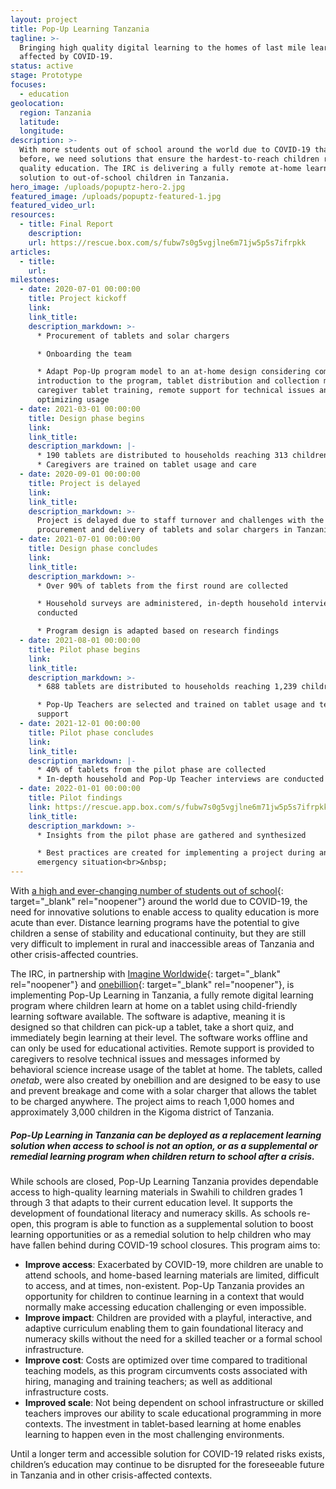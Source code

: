 ```yaml
---
layout: project
title: Pop-Up Learning Tanzania
tagline: >-
  Bringing high quality digital learning to the homes of last mile learners
  affected by COVID-19.
status: active
stage: Prototype
focuses:
  - education
geolocation:
  region: Tanzania
  latitude:
  longitude:
description: >-
  With more students out of school around the world due to COVID-19 than ever
  before, we need solutions that ensure the hardest-to-reach children receive
  quality education. The IRC is delivering a fully remote at-home learning
  solution to out-of-school children in Tanzania.
hero_image: /uploads/popuptz-hero-2.jpg
featured_image: /uploads/popuptz-featured-1.jpg
featured_video_url:
resources:
  - title: Final Report
    description:
    url: https://rescue.box.com/s/fubw7s0g5vgjlne6m71jw5p5s7ifrpkk
articles:
  - title:
    url:
milestones:
  - date: 2020-07-01 00:00:00
    title: Project kickoff
    link:
    link_title:
    description_markdown: >-
      * Procurement of tablets and solar chargers

      * Onboarding the team

      * Adapt Pop-Up program model to an at-home design considering community
      introduction to the program, tablet distribution and collection model,
      caregiver tablet training, remote support for technical issues and
      optimizing usage
  - date: 2021-03-01 00:00:00
    title: Design phase begins
    link:
    link_title:
    description_markdown: |-
      * 190 tablets are distributed to households reaching 313 children
      * Caregivers are trained on tablet usage and care
  - date: 2020-09-01 00:00:00
    title: Project is delayed
    link:
    link_title:
    description_markdown: >-
      Project is delayed due to staff turnover and challenges with the
      procurement and delivery of tablets and solar chargers in Tanzania
  - date: 2021-07-01 00:00:00
    title: Design phase concludes
    link:
    link_title:
    description_markdown: >-
      * Over 90% of tablets from the first round are collected

      * Household surveys are administered, in-depth household interviews are
      conducted

      * Program design is adapted based on research findings
  - date: 2021-08-01 00:00:00
    title: Pilot phase begins
    link:
    link_title:
    description_markdown: >-
      * 688 tablets are distributed to households reaching 1,239 children

      * Pop-Up Teachers are selected and trained on tablet usage and technology
      support
  - date: 2021-12-01 00:00:00
    title: Pilot phase concludes
    link:
    link_title:
    description_markdown: |-
      * 40% of tablets from the pilot phase are collected
      * In-depth household and Pop-Up Teacher interviews are conducted
  - date: 2022-01-01 00:00:00
    title: Pilot findings
    link: https://rescue.app.box.com/s/fubw7s0g5vgjlne6m71jw5p5s7ifrpkk
    link_title:
    description_markdown: >-
      * Insights from the pilot phase are gathered and synthesized

      * Best practices are created for implementing a project during an
      emergency situation<br>&nbsp;
---
```


With [a high and ever-changing number of students out of school](https://en.unesco.org/covid19/educationresponse){: target="_blank" rel="noopener"} around the world due to COVID-19, the need for innovative solutions to enable access to quality education is more acute than ever. Distance learning programs have the potential to give children a sense of stability and educational continuity, but they are still very difficult to implement in rural and inaccessible areas of Tanzania and other crisis-affected countries.

The IRC, in partnership with [Imagine Worldwide](https://www.imagineworldwide.org/){: target="_blank" rel="noopener"} and [onebillion](https://onebillion.org/onecourse/app/){: target="_blank" rel="noopener"}, is implementing Pop-Up Learning in Tanzania, a fully remote digital learning program where children learn at home on a tablet using child-friendly learning software available. The software is adaptive, meaning it is designed so that children can pick-up a tablet, take a short quiz, and immediately begin learning at their level. The software works offline and can only be used for educational activities. Remote support is provided to caregivers to resolve technical issues and messages informed by behavioral science increase usage of the tablet at home. The tablets, called *onetab*, were also created by onebillion and are designed to be easy to use and prevent breakage and come with a solar charger that allows the tablet to be charged anywhere. The project aims to reach 1,000 homes and approximately 3,000 children in the Kigoma district of Tanzania.

##### **Pop-Up Learning in Tanzania can be deployed as a replacement learning solution when access to school is not an option, or as a supplemental or remedial learning program when children return to school after a crisis.**

While schools are closed, Pop-Up Learning Tanzania provides dependable access to high-quality learning materials in Swahili to children grades 1 through 3 that adapts to their current education level. It supports the development of foundational literacy and numeracy skills. As schools re-open, this program is able to function as a supplemental solution to boost learning opportunities or as a remedial solution to help children who may have fallen behind during COVID-19 school closures. This program aims to:

* **Improve access**\: Exacerbated by COVID-19, more children are unable to attend schools, and home-based learning materials are limited, difficult to access, and at times, non-existent. Pop-Up Tanzania provides an opportunity for children to continue learning in a context that would normally make accessing education challenging or even impossible.&nbsp;
* **Improve impact**\: Children are provided with a playful, interactive, and adaptive curriculum enabling them to gain foundational literacy and numeracy skills without the need for a skilled teacher or a formal school infrastructure.&nbsp;
* **Improve cost**\: Costs are optimized over time compared to traditional teaching models, as this program circumvents costs associated with hiring, managing and training teachers; as well as additional infrastructure costs.&nbsp;
* **Improved scale**\: Not being dependent on school infrastructure or skilled teachers improves our ability to scale educational programming in more contexts. The investment in tablet-based learning at home enables learning to happen even in the most challenging environments.&nbsp;

Until a longer term and accessible solution for COVID-19 related risks exists, children’s education may continue to be disrupted for the foreseeable future in Tanzania and in other crisis-affected contexts.

